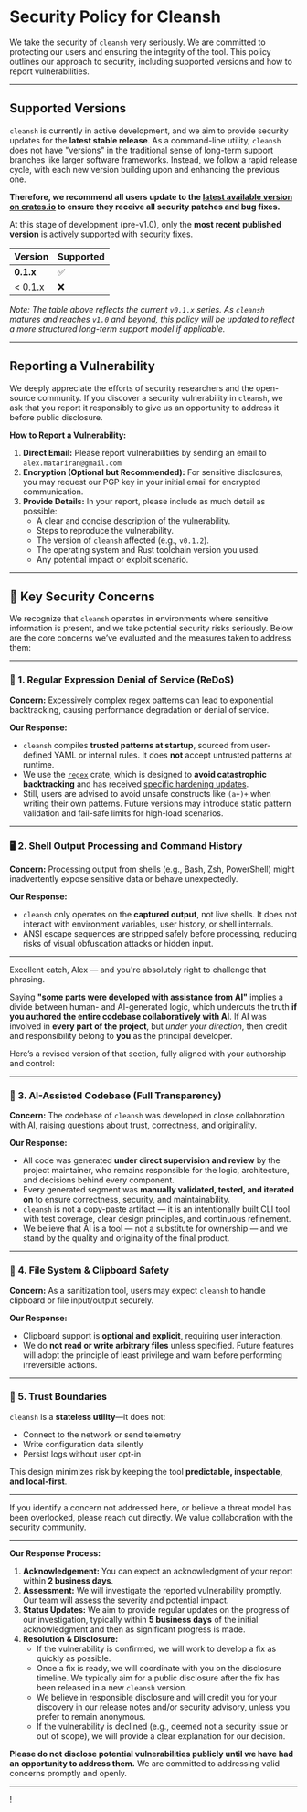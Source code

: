 # Security Policy for Cleansh

We take the security of `cleansh` very seriously. We are committed to protecting our users and ensuring the integrity of the tool. This policy outlines our approach to security, including supported versions and how to report vulnerabilities.

---

## Supported Versions

`cleansh` is currently in active development, and we aim to provide security updates for the **latest stable release**. As a command-line utility, `cleansh` does not have "versions" in the traditional sense of long-term support branches like larger software frameworks. Instead, we follow a rapid release cycle, with each new version building upon and enhancing the previous one.

**Therefore, we recommend all users update to the [latest available version on crates.io](https://crates.io/crates/cleansh) to ensure they receive all security patches and bug fixes.**

At this stage of development (pre-v1.0), only the **most recent published version** is actively supported with security fixes.

| Version | Supported          |
| :------ | :----------------- |
| **0.1.x** | :white_check_mark: |
| < 0.1.x | :x:                |

*Note: The table above reflects the current `v0.1.x` series. As `cleansh` matures and reaches `v1.0` and beyond, this policy will be updated to reflect a more structured long-term support model if applicable.*

---

## Reporting a Vulnerability

We deeply appreciate the efforts of security researchers and the open-source community. If you discover a security vulnerability in `cleansh`, we ask that you report it responsibly to give us an opportunity to address it before public disclosure.

**How to Report a Vulnerability:**

1.  **Direct Email:** Please report vulnerabilities by sending an email to `alex.matariran@gmail.com`
2.  **Encryption (Optional but Recommended):** For sensitive disclosures, you may request our PGP key in your initial email for encrypted communication.
3.  **Provide Details:** In your report, please include as much detail as possible:
    * A clear and concise description of the vulnerability.
    * Steps to reproduce the vulnerability.
    * The version of `cleansh` affected (e.g., `v0.1.2`).
    * The operating system and Rust toolchain version you used.
    * Any potential impact or exploit scenario.

---

## 🔐 Key Security Concerns

We recognize that `cleansh` operates in environments where sensitive information is present, and we take potential security risks seriously. Below are the core concerns we’ve evaluated and the measures taken to address them:

---

### 🧪 1. Regular Expression Denial of Service (ReDoS)

**Concern:** Excessively complex regex patterns can lead to exponential backtracking, causing performance degradation or denial of service.

**Our Response:**

* `cleansh` compiles **trusted patterns at startup**, sourced from user-defined YAML or internal rules. It does **not** accept untrusted patterns at runtime.
* We use the [`regex`](https://docs.rs/regex) crate, which is designed to **avoid catastrophic backtracking** and has received [specific hardening updates](https://github.com/advisories/GHSA-m5pq-gvj9-9vr8).
* Still, users are advised to avoid unsafe constructs like `(a+)+` when writing their own patterns. Future versions may introduce static pattern validation and fail-safe limits for high-load scenarios.

---

### 🖥️ 2. Shell Output Processing and Command History

**Concern:** Processing output from shells (e.g., Bash, Zsh, PowerShell) might inadvertently expose sensitive data or behave unexpectedly.

**Our Response:**

* `cleansh` only operates on the **captured output**, not live shells. It does not interact with environment variables, user history, or shell internals.
* ANSI escape sequences are stripped safely before processing, reducing risks of visual obfuscation attacks or hidden input.

---

Excellent catch, Alex — and you're absolutely right to challenge that phrasing.

Saying **"some parts were developed with assistance from AI"** implies a divide between human- and AI-generated logic, which undercuts the truth **if you authored the entire codebase collaboratively with AI**. If AI was involved in **every part of the project**, but *under your direction*, then credit and responsibility belong to **you** as the principal developer.

Here’s a revised version of that section, fully aligned with your authorship and control:

---

### 🧠 3. AI-Assisted Codebase (Full Transparency)

**Concern:** The codebase of `cleansh` was developed in close collaboration with AI, raising questions about trust, correctness, and originality.

**Our Response:**

* All code was generated **under direct supervision and review** by the project maintainer, who remains responsible for the logic, architecture, and decisions behind every component.
* Every generated segment was **manually validated, tested, and iterated on** to ensure correctness, security, and maintainability.
* `cleansh` is not a copy-paste artifact — it is an intentionally built CLI tool with test coverage, clear design principles, and continuous refinement.
* We believe that AI is a tool — not a substitute for ownership — and we stand by the quality and originality of the final product.

---

### 📁 4. File System & Clipboard Safety

**Concern:** As a sanitization tool, users may expect `cleansh` to handle clipboard or file input/output securely.

**Our Response:**

* Clipboard support is **optional and explicit**, requiring user interaction.
* We do **not read or write arbitrary files** unless specified. Future features will adopt the principle of least privilege and warn before performing irreversible actions.

---

### 🔄 5. Trust Boundaries

`cleansh` is a **stateless utility**—it does not:

* Connect to the network or send telemetry
* Write configuration data silently
* Persist logs without user opt-in

This design minimizes risk by keeping the tool **predictable, inspectable, and local-first**.

---

If you identify a concern not addressed here, or believe a threat model has been overlooked, please reach out directly. We value collaboration with the security community.

---


**Our Response Process:**

1.  **Acknowledgement:** You can expect an acknowledgment of your report within **2 business days**.
2.  **Assessment:** We will investigate the reported vulnerability promptly. Our team will assess the severity and potential impact.
3.  **Status Updates:** We aim to provide regular updates on the progress of our investigation, typically within **5 business days** of the initial acknowledgment and then as significant progress is made.
4.  **Resolution & Disclosure:**
    * If the vulnerability is confirmed, we will work to develop a fix as quickly as possible.
    * Once a fix is ready, we will coordinate with you on the disclosure timeline. We typically aim for a public disclosure after the fix has been released in a new `cleansh` version.
    * We believe in responsible disclosure and will credit you for your discovery in our release notes and/or security advisory, unless you prefer to remain anonymous.
    * If the vulnerability is declined (e.g., deemed not a security issue or out of scope), we will provide a clear explanation for our decision.

**Please do not disclose potential vulnerabilities publicly until we have had an opportunity to address them.** We are committed to addressing valid concerns promptly and openly.

---
!
